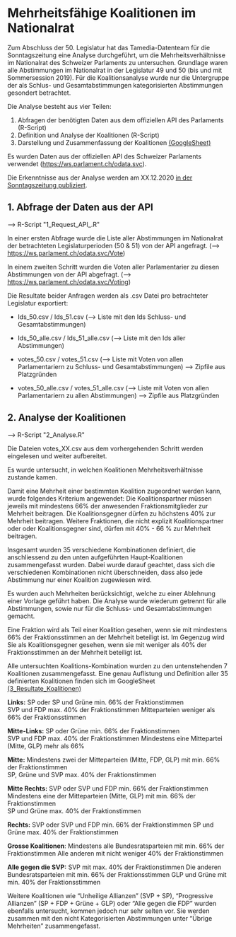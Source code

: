 # Mehrheitsfähige Koalitionen im Nationalrat
Zum Abschluss der 50. Legislatur hat das Tamedia-Datenteam für die Sonntagszeitung eine Analyse durchgeführt, um die Mehrheitsverhältnisse im Nationalrat des Schweizer Parlaments zu untersuchen. Grundlage waren alle Abstimmungen im Nationalrat in der Legislatur 49 und 50 (bis und mit Sommersession 2019). Für die Koalitionsanalyse wurde nur die Untergruppe der als Schlus- und Gesamtabstimmungen kategorisierten Abstimmungen gesondert betrachtet.  

Die Analyse besteht aus vier Teilen:

1. Abfragen der benötigten Daten aus dem offiziellen API des Parlaments (R-Script)
2. Definition und Analyse der Koalitionen (R-Script)
3. Darstellung und Zusammenfassung der Koalitionen [(GoogleSheet)](https://docs.google.com/spreadsheets/d/1DUT3gIYoZhuRYYhOSLtZ-6Gr6nIuJQsc37o8aPXWKmU/edit?usp=sharing)

Es wurden Daten aus der offiziellen API des Schweizer Parlaments verwendet (https://ws.parlament.ch/odata.svc).

Die Erkenntnisse aus der Analyse werden am XX.12.2020 [in der Sonntagszeitung publiziert](https://www.tagesanzeiger.ch/sonntagszeitung "Artikel in der Sonntagszeitung").

## 1. Abfrage der Daten aus der API
--> R-Script "1_Request_API_.R"

In einer ersten Abfrage wurde die Liste aller Abstimmungen im Nationalrat der betrachteten Legislaturperioden (50 & 51) von der API angefragt.
(--> https://ws.parlament.ch/odata.svc/Vote)

In einem zweiten Schritt wurden die Voten aller Parlamentarier zu diesen Abstimmungen von der API abgefragt.
(--> https://ws.parlament.ch/odata.svc/Voting)

Die Resultate beider Anfragen werden als .csv Datei pro betrachteter Legislatur exportiert:
- Ids_50.csv / Ids_51.csv  (--> Liste mit den Ids Schluss- und Gesamtabstimmungen)
- Ids_50_alle.csv / Ids_51_alle.csv  (--> Liste mit den Ids aller Abstimmungen)

- votes_50.csv / votes_51.csv  (--> Liste mit Voten von allen Parlamentariern zu Schluss- und Gesamtabstimmungen) --> Zipfile aus Platzgründen
- votes_50_alle.csv / votes_51_alle.csv  (--> Liste mit Voten von allen Parlamentariern zu allen Abstimmungen) --> Zipfile aus Platzgründen

## 2. Analyse der Koalitionen
--> R-Script "2_Analyse.R"

Die Dateien votes_XX.csv aus dem vorhergehenden Schritt werden eingelesen und weiter aufbereitet.

Es wurde untersucht, in welchen Koalitionen Mehrheitsverhältnisse zustande kamen.

Damit eine Mehrheit einer bestimmten Koalition zugeordnet werden kann, wurde folgendes Kriterium angewendet: Die Koalitionspartner müssen jeweils mit mindestens 66% der anwesenden Fraktionsmitglieder zur Mehrheit beitragen. Die Koalitionsgegner dürfen zu höchstens 40% zur Mehrheit beitragen. Weitere Fraktionen, die nicht explizit Koalitionspartner oder oder Koalitionsgegner sind, dürfen mit 40% - 66 % zur Mehrheit beitragen.

Insgesamt wurden 35 verschiedene Kombinationen definiert, die anschliessend zu den unten aufgeführten Haupt-Koalitionen zusammengefasst wurden. Dabei wurde darauf geachtet, dass sich die verschiedenen Kombinationen nicht überschneiden, dass also jede Abstimmung nur einer Koalition zugewiesen wird.

Es wurden auch Mehrheiten berücksichtigt, welche zu einer Ablehnung einer Vorlage geführt haben. Die Analyse wurde wiederum getrennt für alle Abstimmungen, sowie nur für die Schluss- und Gesamtabstimmungen gemacht.

Eine Fraktion wird als Teil einer Koalition gesehen, wenn sie mit mindestens 66% der Fraktionsstimmen an der Mehrheit beteiligt ist. Im Gegenzug wird Sie als Koalitionsgegner gesehen, wenn sie mit weniger als 40% der Fraktionsstimmen an der Mehrheit beteiligt ist.

Alle untersuchten Koalitions-Kombination wurden zu den untenstehenden 7 Koalitionen zusammengefasst. Eine genau Auflistung und Definition aller 35 definierten Koalitionen finden sich im GoogleSheet [(3_Resultate_Koalitionen)](https://docs.google.com/spreadsheets/d/1DUT3gIYoZhuRYYhOSLtZ-6Gr6nIuJQsc37o8aPXWKmU/edit?usp=sharing)

**Links:**
  SP oder SP und Grüne min. 66% der Fraktionstimmen   
  SVP und FDP max. 40% der Fraktionstimmen
  Mitteparteien weniger als 66% der Fraktionsstimmen

**Mitte-Links:**
  SP oder Grüne min. 66% der Fraktionstimmen   
  SVP und FDP max. 40% der Fraktionstimmen
  Mindestens eine Mittepartei (Mitte, GLP) mehr als 66%
  
**Mitte:**
  Mindestens zwei der Mitteparteien (Mitte, FDP, GLP) mit min. 66% der Fraktionstimmen   
  SP, Grüne und SVP max. 40% der Fraktionstimmen

**Mitte Rechts:**
  SVP oder SVP und FDP min. 66% der Fraktionstimmen   
  Mindestens eine der Mitteparteien (Mitte, GLP) mit min. 66% der Fraktionstimmen   
  SP und Grüne max. 40% der Fraktionstimmen

**Rechts:**
  SVP oder SVP und FDP min. 66% der Fraktionstimmen 
  SP und Grüne max. 40% der Fraktionstimmen

**Grosse Koalitionen**:
  Mindestens alle Bundesratsparteien mit min. 66% der Fraktionstimmen 
  Alle anderen mit nicht weniger 40% der Fraktionstimmen

**Alle gegen die SVP:**
  SVP mit max. 40% der Fraktionstimmen
  Die anderen Bundesratsparteien mit min. 66% der Fraktionsstimmen
  GLP und Grüne mit min. 40% der Fraktionsstimmen

Weitere Koalitionen wie “Unheilige Allianzen” (SVP + SP), “Progressive Allianzen” (SP + FDP + Grüne + GLP) oder “Alle gegen die FDP” wurden ebenfalls untersucht, kommen jedoch nur sehr selten vor. Sie werden zusammen mit den nicht Kategorisierten Abstimmungen unter “Übrige Mehrheiten” zusammengefasst.
